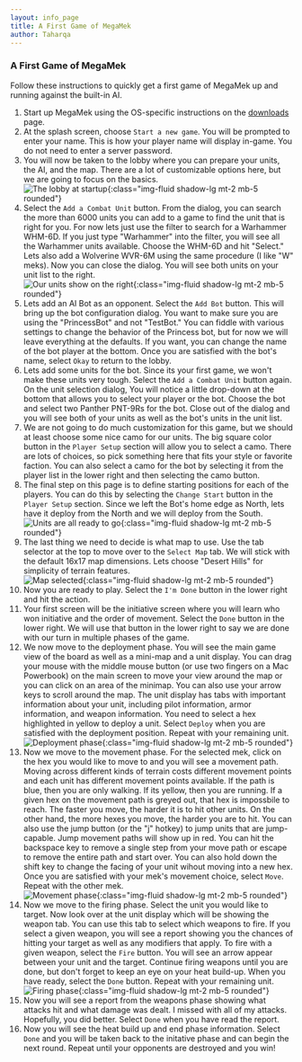 ```yaml
---
layout: info_page
title: A First Game of MegaMek
author: Taharqa
---
```


### A First Game of MegaMek

Follow these instructions to quickly get a first game of MegaMek up and running against the built-in AI.

1. Start up MegaMek using the OS-specific instructions on the [downloads](/downloads.html) page.
2. At the splash screen, choose `Start a new game`. You will be prompted to enter your name. This is how your player name will display in-game. You do not need to enter a server password.
3. You will now be taken to the lobby where you can prepare your units, the AI, and the map. There are a lot of customizable options here, but we are going to focus on the basics.<br>
![The lobby at startup](/assets/images/first_mm_game/lobby1.png){:class="img-fluid shadow-lg mt-2 mb-5 rounded"}
4. Select the `Add a Combat Unit` button. From the dialog, you can search the more than 6000 units you can add to a game to find the unit that is right for you. For now lets just use the filter to search for a Warhammer WHM-6D. If you just type "Warhammer" into the filter, you will see all the Warhammer units available. Choose the WHM-6D and hit "Select." Lets also add a Wolverine WVR-6M using the same procedure (I like "W" meks). Now you can close the dialog. You will see both units on your unit list to the right.<br>
![Our units show on the right](/assets/images/first_mm_game/lobby2.png){:class="img-fluid shadow-lg mt-2 mb-5 rounded"}
5. Lets add an AI Bot as an opponent. Select the `Add Bot` button. This will bring up the bot configuration dialog. You want to make sure you are using the "PrincessBot" and not "TestBot." You can fiddle with various settings to change the behavior of the Princess bot, but for now we will leave everything at the defaults. If you want, you can change the name of the bot player at the bottom. Once you are satisfied with the bot's name, select `Okay` to return to the lobby.
6. Lets add some units for the bot. Since its your first game, we won't make these units very tough. Select the `Add a Combat Unit` button again. On the unit selection dialog, You will notice a little drop-down at the bottom that allows you to select your player or the bot. Choose the bot and select two Panther PNT-9Rs for the bot. Close out of the dialog and you will see both of your units as well as the bot's units in the unit list.
7. We are not going to do much customization for this game, but we should at least choose some nice camo for our units. The big square color button in the `Player Setup` section will allow you to select a camo. There are lots of choices, so pick something here that fits your style or favorite faction. You can also select a camo for the bot by selecting it from the player list in the lower right and then selecting the camo button.
8. The final step on this page is to define starting positions for each of the players. You can do this by selecting the `Change Start` button in the `Player Setup` section. Since we left the Bot's home edge as North, lets have it deploy from the North and we will deploy from the South.<br>
![Units are all ready to go](/assets/images/first_mm_game/lobby3.png){:class="img-fluid shadow-lg mt-2 mb-5 rounded"}
9. The last thing we need to decide is what map to use. Use the tab selector at the top to move over to the `Select Map` tab. We will stick with the default 16x17 map dimensions. Lets choose "Desert Hills" for simplicity of terrain features. <br>
![Map selected](/assets/images/first_mm_game/map_selection.png){:class="img-fluid shadow-lg mt-2 mb-5 rounded"}
10. Now you are ready to play. Select the `I'm Done` button in the lower right and hit the action.
11. Your first screen will be the initiative screen where you will learn who won initiative and the order of movement. Select the `Done` button in the lower right. We will use that button in the lower right to say we are done with our turn in multiple phases of the game.
12. We now move to the deployment phase. You will see the main game view of the board as well as a mini-map and a unit display. You can drag your mouse with the middle mouse button (or use two fingers on a Mac Powerbook) on the main screen to move your view around the map or you can click on an area of the minimap. You can also use your arrow keys to scroll around the map. The unit display has tabs with important information about your unit, including pilot information, armor information, and weapon information. You need to select a hex highlighted in yellow to deploy a unit. Select `Deploy` when you are satisfied with the deployment position. Repeat with your remaining unit.<br>
![Deployment phase](/assets/images/first_mm_game/deploy.png){:class="img-fluid shadow-lg mt-2 mb-5 rounded"}
13. Now we move to the movement phase. For the selected mek, click on the hex you would like to move to and you will see a movement path. Moving across different kinds of terrain costs different movement points and each unit has different movement points available. If the path is blue, then you are only walking. If its yellow, then you are running. If a given hex on the movement path is greyed out, that hex is impossbile to reach. The faster you move, the harder it is to hit other units. On the other hand, the more hexes you move, the harder you are to hit. You can also use the jump button (or the "j" hotkey) to jump units that are jump-capable. Jump movement paths will show up in red. You can hit the backspace key to remove a single step from your move path or escape to remove the entire path and start over. You can also hold down the shift key to change the facing of your unit wihout moving into a new hex. Once you are satisfied with your mek's movement choice, select `Move`. Repeat with the other mek.<br>
![Movement phase](/assets/images/first_mm_game/movement.png){:class="img-fluid shadow-lg mt-2 mb-5 rounded"}
14. Now we move to the firing phase. Select the unit you would like to target. Now look over at the unit display which will be showing the weapon tab. You can use this tab to select which weapons to fire. If you select a given weapon, you will see a report showing you the chances of hitting your target as well as any modifiers that apply. To fire with a given weapon, select the `Fire` button. You will see an arrow appear between your unit and the target. Continue firing weapons until you are done, but don't forget to keep an eye on your heat build-up. When you have ready, select the `Done` button. Repeat with your remaining unit.<br>
![Firing phase](/assets/images/first_mm_game/firing.png){:class="img-fluid shadow-lg mt-2 mb-5 rounded"}
15. Now you will see a report from the weapons phase showing what attacks hit and what damage was dealt. I missed with all of my attacks. Hopefully, you did better. Select `Done` when you have read the report.
16. Now you will see the heat build up and end phase information. Select `Done` and you will be taken back to the initative phase and can begin the next round. Repeat until your opponents are destroyed and you win!
